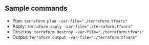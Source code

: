 ## Sample commands
 - Plan: `terraform plan -var-file="./terraform.tfvars"`
 - Apply: `terraform apply -var-file="./terraform.tfvars"`
 - Desctroy: `terraform destroy -var-file="./terraform.tfvars"`
 - Output: `terraform output -var-file="./terraform.tfvars"`